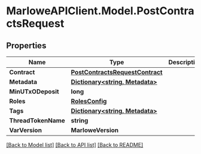 # MarloweAPIClient.Model.PostContractsRequest

## Properties

Name | Type | Description | Notes
------------ | ------------- | ------------- | -------------
**Contract** | [**PostContractsRequestContract**](PostContractsRequestContract.md) |  | 
**Metadata** | [**Dictionary&lt;string, Metadata&gt;**](Metadata.md) |  | 
**MinUTxODeposit** | **long** |  | [optional] 
**Roles** | [**RolesConfig**](RolesConfig.md) |  | [optional] 
**Tags** | [**Dictionary&lt;string, Metadata&gt;**](Metadata.md) |  | 
**ThreadTokenName** | **string** |  | [optional] 
**VarVersion** | **MarloweVersion** |  | 

[[Back to Model list]](../README.md#documentation-for-models) [[Back to API list]](../README.md#documentation-for-api-endpoints) [[Back to README]](../README.md)

